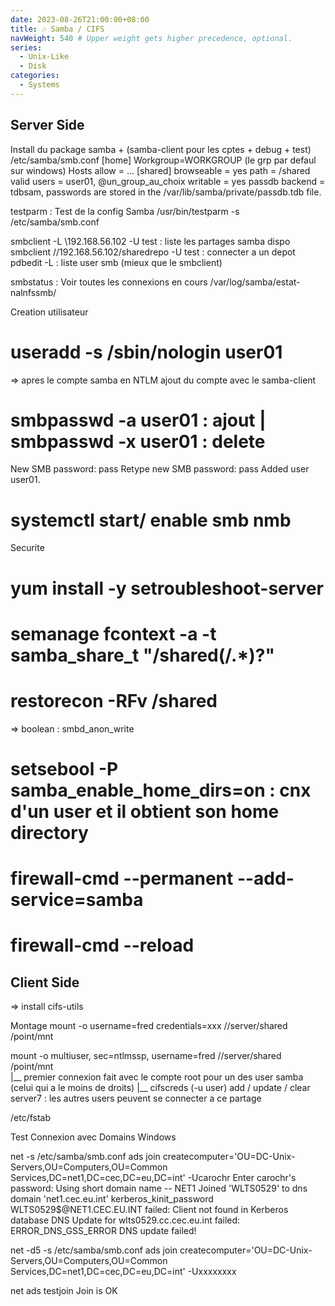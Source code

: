 ```yaml
---
date: 2023-08-26T21:00:00+08:00
title: 🎶 Samba / CIFS
navWeight: 540 # Upper weight gets higher precedence, optional.
series:
  - Unix-Like
  - Disk
categories:
  - Systems
---
```


## Server Side

Install du package samba + (samba-client  pour les cptes + debug + test)
/etc/samba/smb.conf
	[home]
	Workgroup=WORKGROUP (le grp par defaul sur windows)
	Hosts allow = ...
	[shared]
	browseable = yes
path = /shared
valid users = user01, @un_group_au_choix
writable = yes
	passdb backend = tdbsam, passwords are stored in the /var/lib/samba/private/passdb.tdb file.

testparm :  Test de la config Samba
/usr/bin/testparm -s /etc/samba/smb.conf

smbclient -L \192.168.56.102 -U test   :   liste les partages samba dispo
smbclient //192.168.56.102/sharedrepo -U test  :  connecter a un depot 
pdbedit -L  :     liste user smb  (mieux que le smbclient)

smbstatus : Voir toutes les connexions en cours
/var/log/samba/estat-nalnfssmb/

Creation utilisateur
# useradd -s /sbin/nologin user01
=> apres le compte samba en NTLM ajout du compte avec le samba-client
# smbpasswd -a user01   :   ajout  |  smbpasswd -x user01  :   delete 
New SMB password: pass
Retype new SMB password: pass
Added user user01.
# systemctl start/ enable smb nmb 

Securite 
# yum install -y setroubleshoot-server
# semanage fcontext -a -t samba_share_t "/shared(/.*)?"
# restorecon -RFv  /shared
=> boolean   :  smbd_anon_write
# setsebool -P samba_enable_home_dirs=on  :   cnx d'un user et il obtient son home directory
# firewall-cmd --permanent --add-service=samba
# firewall-cmd --reload

## Client Side 
=> install cifs-utils

Montage 
mount -o username=fred credentials=xxx //server/shared  /point/mnt

mount -o multiuser, sec=ntlmssp, username=fred //server/shared  /point/mnt    
 |__ premier connexion fait avec le compte root pour un des user samba (celui qui a le moins de droits)
			|__ cifscreds (-u user) add / update / clear server7  : les autres users peuvent se connecter a ce partage
	

/etc/fstab


Test Connexion avec Domains Windows

net -s /etc/samba/smb.conf ads join createcomputer='OU=DC-Unix-Servers,OU=Computers,OU=Common Services,DC=net1,DC=cec,DC=eu,DC=int' -Ucarochr
Enter carochr's password:
Using short domain name -- NET1
Joined 'WLTS0529' to dns domain 'net1.cec.eu.int'
kerberos_kinit_password WLTS0529$@NET1.CEC.EU.INT failed: Client not found in Kerberos database
DNS Update for wlts0529.cc.cec.eu.int failed: ERROR_DNS_GSS_ERROR
DNS update failed!

net -d5 -s /etc/samba/smb.conf ads join createcomputer='OU=DC-Unix-Servers,OU=Computers,OU=Common Services,DC=net1,DC=cec,DC=eu,DC=int' -Uxxxxxxxx

net ads testjoin
Join is OK